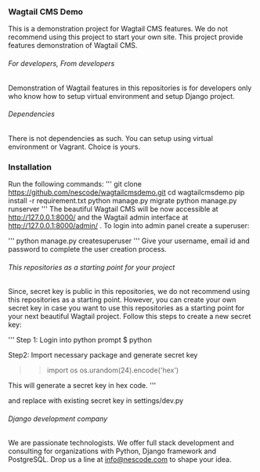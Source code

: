 ### Wagtail CMS Demo

This is a demonstration project for Wagtail CMS features. We do not recommend using
this project to start your own site. This project provide features demonstration
of Wagtail CMS.

###### For developers, From developers

Demonstration of Wagtail features in this repositories is for developers only who know how to setup
virtual environment and setup Django project.

###### Dependencies

There is not dependencies as such. You can setup using virtual environment or Vagrant. Choice is yours.

### Installation

Run the following commands:
'''
git clone https://github.com/nescode/wagtailcmsdemo.git
cd wagtailcmsdemo
pip install -r requirement.txt
python manage.py migrate
python manage.py runserver
'''
The beautiful Wagtail CMS will be now accessible at http://127.0.0.1:8000/ and the Wagtail admin interface
at http://127.0.0.1:8000/admin/ . To login into admin panel create a superuser:

'''
python manage.py createsuperuser
'''
Give your username, email id and password to complete the user creation process.

###### This repositories as a starting point for your project

Since, secret key is public in this repositories, we do not recommend using this repositories
as a starting point. However, you can create your own secret key in case you want to use this
repositories as a starting point for your next beautiful Wagtail project.
Follow this steps to create a new secret key:

'''
Step 1: Login into python prompt
$ python

Step2: Import necessary package and generate secret key
>> import os
>> os.urandom(24).encode('hex')

This will generate a secret key in hex code.
'''

and replace with existing secret key in settings/dev.py

###### Django development company

We are passionate technologists. We offer full stack development and consulting for organizations
with Python, Django framework and PostgreSQL. Drop us a line at info@nescode.com to shape your idea.
